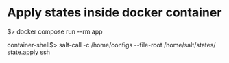 # Apply states inside docker container

$> docker compose run --rm app

container-shell$> salt-call -c /home/configs --file-root /home/salt/states/ state.apply ssh
